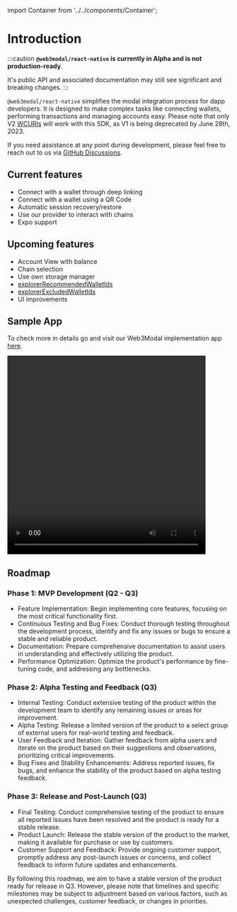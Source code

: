 import Container from '../../components/Container';


# Introduction

:::caution
**`@web3modal/react-native` is currently in Alpha and is not production-ready**.

It's public API and associated documentation may still see significant and breaking changes.
:::

`@web3modal/react-native` simplifies the modal integration process for dapp developers. It is designed to make complex tasks like connecting wallets, performing transactions and managing accounts easy. Please note that only V2 [WCURIs](../../specs/clients/core/pairing/pairing-uri) will work with this SDK, as V1 is being deprecated by June 28th, 2023.

If you need assistance at any point during development, please feel free to reach out to us via [GitHub Discussions](https://github.com/orgs/WalletConnect/discussions).

## Current features
- Connect with a wallet through deep linking
- Connect with a wallet using a QR Code
- Automatic session recovery/restore
- Use our provider to interact with chains
- Expo support

## Upcoming features
- Account View with balance
- Chain selection
- Use own storage manager
- [explorerRecommendedWalletIds](https://docs.walletconnect.com/2.0/web3modal/options#explorerrecommendedwalletids-optional)
- [explorerExcludedWalletIds](https://docs.walletconnect.com/2.0/web3modal/options#explorerexcludedwalletids-optional)
- UI improvements

## Sample App
To check more in details go and visit our Web3Modal implementation app [here](https://github.com/WalletConnect/react-native-examples/tree/main/dapps/v2Explorer).

<video controls width="448" height="448">
  <source src="/assets/web3modal_reactnative_preview.mp4" type="video/mp4" />
</video>

## Roadmap

### Phase 1: MVP Development (Q2 - Q3)
- Feature Implementation: Begin implementing core features, focusing on the most critical functionality first.
- Continuous Testing and Bug Fixes: Conduct thorough testing throughout the development process, identify and fix any issues or bugs to ensure a stable and reliable product.
- Documentation: Prepare comprehensive documentation to assist users in understanding and effectively utilizing the product.
- Performance Optimization: Optimize the product's performance by fine-tuning code, and addressing any bottlenecks.

### Phase 2: Alpha Testing and Feedback (Q3)
- Internal Testing: Conduct extensive testing of the product within the development team to identify any remaining issues or areas for improvement.
- Alpha Testing: Release a limited version of the product to a select group of external users for real-world testing and feedback.
- User Feedback and Iteration: Gather feedback from alpha users and iterate on the product based on their suggestions and observations, prioritizing critical improvements.
- Bug Fixes and Stability Enhancements: Address reported issues, fix bugs, and enhance the stability of the product based on alpha testing feedback.

### Phase 3: Release and Post-Launch (Q3)
- Final Testing: Conduct comprehensive testing of the product to ensure all reported issues have been resolved and the product is ready for a stable release.
- Product Launch: Release the stable version of the product to the market, making it available for purchase or use by customers.
- Customer Support and Feedback: Provide ongoing customer support, promptly address any post-launch issues or concerns, and collect feedback to inform future updates and enhancements.

By following this roadmap, we aim to have a stable version of the product ready for release in Q3. However, please note that timelines and specific milestones may be subject to adjustment based on various factors, such as unexpected challenges, customer feedback, or changes in priorities.
